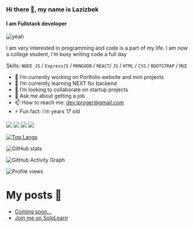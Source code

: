 ### Hi there 👋, my name is Lazizbek
#### I am Fullstack developer
![yeah](https://res.cloudinary.com/practicaldev/image/fetch/s---8m3jDm1--/c_imagga_scale,f_auto,fl_progressive,h_420,q_auto,w_1000/https://dev-to-uploads.s3.amazonaws.com/uploads/articles/436r3dvrbgyj6yizti1f.jpg)


I am very interested in programming and code is a part of my life. I am now a college student, i'm busy writing code a full day


Skills: ``NODE JS`` / ``ExpressJS`` / ``MONGODB`` / ``REACT``/ ``JS`` / ``HTML`` / ``CSS`` / ``BOOTSTRAP`` / ``MUI``

- 🔭 I’m currently working on Portfolio website and mini projects 
- 🌱 I’m currently learning NEXT for backend 
- 👯 I’m looking to collaborate on startup projects 
- 💬 Ask me about getting a job 
- 📫 How to reach me: dev.iproger@gmail.com 
- ⚡ Fun fact: i'm years 17 old 


[<img src="https://img.icons8.com/clouds/100/000000/github.png"/>](https://github.com/LazizbekDev)  [<img src="https://www.vectorlogo.zone/logos/devto/devto-ar21.svg" />](https://dev.to/lazizbekdev)  [<img src="https://img.icons8.com/clouds/100/000000/instagram-new--v3.png"/>](https://www.instagram.com/mern.me/)  [<img src="https://img.icons8.com/clouds/100/000000/telegram-app.png"/>](https://t.me/mernme)  

[![Top Langs](https://github-readme-stats.vercel.app/api/top-langs/?username=LazizbekDev)](https://github.com/anuraghazra/github-readme-stats)

![GitHub stats](https://github-readme-stats.vercel.app/api?username=LazizbekDev&show_icons=true&count_private=true)  

![GitHub Activity Graph](https://activity-graph.herokuapp.com/graph?username=LazizbekDev)  

![Profile views](https://gpvc.arturio.dev/LazizbekDev)  

# My posts 🍫
<!-- BLOG-POST-LIST:START -->
- [Coming soon...](https://dev.to/lazizbekdev/coming-soon-17cf)
- [Join me on SoloLearn](https://dev.to/lazizbekdev/join-me-on-sololearn-https-www-sololearn-com-happy-new-year-32ao)
<!-- BLOG-POST-LIST:END -->
